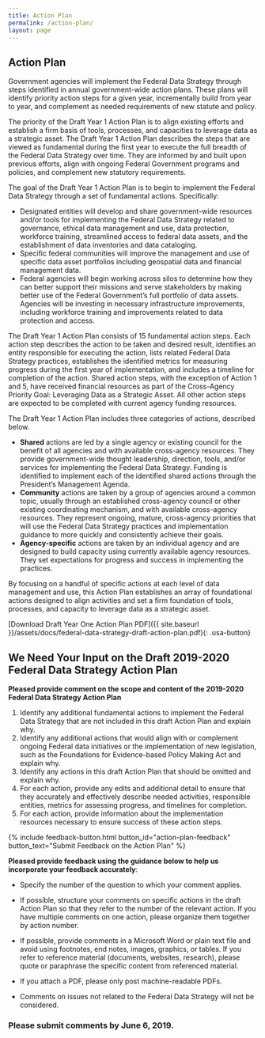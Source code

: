 ```yaml
---
title: Action Plan
permalink: /action-plan/
layout: page
---
```


## Action Plan

Government agencies will implement the Federal Data Strategy through steps identified in annual government-wide action plans. These plans will identify priority action steps for a given year, incrementally build from year to year, and complement as needed requirements of new statute and policy. 

The priority of the Draft Year 1 Action Plan is to align existing efforts and establish a firm basis of tools, processes, and capacities to leverage data as a strategic asset. The Draft Year 1 Action Plan describes the steps that are viewed as fundamental during the first year to execute the full breadth of the Federal Data Strategy over time. They are informed by and built upon previous efforts, align with ongoing Federal Government programs and policies, and complement new statutory requirements.
  
The goal of the Draft Year 1 Action Plan is to begin to implement the Federal Data Strategy through a set of fundamental actions. Specifically: 

* Designated entities will develop and share government-wide resources and/or tools for implementing the Federal Data Strategy related to governance, ethical data management and use, data protection, workforce training, streamlined access to federal data assets, and the establishment of data inventories and data cataloging.
* Specific federal communities will improve the management and use of specific data asset portfolios including geospatial data and financial management data.  
* Federal agencies will begin working across silos to determine how they can better support their missions and serve stakeholders by making better use of the Federal Government’s full portfolio of data assets. Agencies will be investing in necessary infrastructure improvements, including workforce training and improvements related to data protection and access. 

The Draft Year 1 Action Plan consists of 15 fundamental action steps. Each action step describes the action to be taken and desired result, identifies an entity responsible for executing the action, lists related Federal Data Strategy practices, establishes the identified metrics for measuring progress during the first year of implementation, and includes a timeline for completion of the action. Shared action steps, with the exception of Action 1 and 5, have received financial resources as part of the Cross-Agency Priority Goal: Leveraging Data as a Strategic Asset. All other action steps are expected to be completed with current agency funding resources.  

The Draft Year 1 Action Plan includes three categories of actions, described below.

* **Shared** actions are led by a single agency or existing council for the benefit of all agencies and with available cross-agency resources. They provide government-wide thought leadership, direction, tools, and/or services for implementing the Federal Data Strategy. Funding is identified to implement each of the identified shared actions through the President’s Management Agenda. 
* **Community** actions are taken by a group of agencies around a common topic, usually through an established cross-agency council or other existing coordinating mechanism, and with available cross-agency resources. They represent ongoing, mature, cross-agency priorities that will use the Federal Data Strategy practices and implementation guidance to more quickly and consistently achieve their goals. 
* **Agency-specific** actions are taken by an individual agency and are designed to build capacity using currently available agency resources. They set expectations for progress and success in implementing the practices.

By focusing on a handful of specific actions at each level of data management and use, this Action Plan establishes an array of foundational actions designed to align activities and set a firm foundation of tools, processes, and capacity to leverage data as a strategic asset. 

[Download Draft Year One Action Plan PDF]({{ site.baseurl }}/assets/docs/federal-data-strategy-draft-action-plan.pdf){: .usa-button}


## We Need Your Input on the Draft 2019-2020 Federal Data Strategy Action Plan

**Pleased provide comment on the scope and content of the 2019-2020 Federal Data Strategy Action Plan** 

1. Identify any additional fundamental actions to implement the Federal Data Strategy that are not included in this draft Action Plan and explain why.
2. Identify any additional actions that would align with or complement ongoing Federal data initiatives or the implementation of new legislation, such as the Foundations for Evidence-based Policy Making Act and explain why.
3. Identify any actions in this draft Action Plan that should be omitted and explain why.
4. For each action, provide any edits and additional detail to ensure that they accurately and effectively describe needed activities, responsible entities, metrics for assessing progress, and timelines for completion. 
5. For each action, provide information about the implementation resources necessary to ensure success of these action steps.

{% include feedback-button.html button_id="action-plan-feedback" button_text="Submit Feedback on the Action Plan" %}

**Pleased provide feedback using the guidance below to help us incorporate your feedback accurately**: 

* Specify the number of the question to which your comment applies. 
* If possible, structure your comments on specific actions in the draft Action Plan so that they refer to the number of the relevant action. If you have multiple comments on one action, please organize them together by action number.
* If possible, provide comments in a Microsoft Word or plain text file and avoid using footnotes, end notes, images, graphics, or tables. If you refer to reference material (documents, websites, research), please quote or paraphrase the specific content from referenced material.
* If you attach a PDF, please only post machine-readable PDFs.

* Comments on issues not related to the Federal Data Strategy will not be considered.

### Please submit comments by June 6, 2019.
